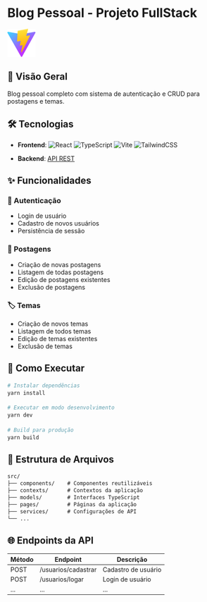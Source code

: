 # Blog Pessoal - Projeto FullStack

![Preview da Aplicação](public/vite.svg)

## 📌 Visão Geral
Blog pessoal completo com sistema de autenticação e CRUD para postagens e temas.

## 🛠 Tecnologias
- **Frontend**: 
  ![React](https://img.shields.io/badge/React-20232A?style=for-the-badge&logo=react&logoColor=61DAFB)
  ![TypeScript](https://img.shields.io/badge/TypeScript-007ACC?style=for-the-badge&logo=typescript&logoColor=white)
  ![Vite](https://img.shields.io/badge/Vite-B73BFE?style=for-the-badge&logo=vite&logoColor=FFD62E)
  ![TailwindCSS](https://img.shields.io/badge/Tailwind_CSS-38B2AC?style=for-the-badge&logo=tailwind-css&logoColor=white)

- **Backend**: 
  [API REST](https://blog-pessoal-generation-pnkr.onrender.com)

## ✨ Funcionalidades
### 🔐 Autenticação
- Login de usuário
- Cadastro de novos usuários
- Persistência de sessão

### 📝 Postagens
- Criação de novas postagens
- Listagem de todas postagens
- Edição de postagens existentes
- Exclusão de postagens

### 🏷 Temas
- Criação de novos temas
- Listagem de todos temas
- Edição de temas existentes
- Exclusão de temas

## 🚀 Como Executar
```bash
# Instalar dependências
yarn install

# Executar em modo desenvolvimento
yarn dev

# Build para produção
yarn build
```

## 📂 Estrutura de Arquivos
```
src/
├── components/    # Componentes reutilizáveis
├── contexts/      # Contextos da aplicação
├── models/        # Interfaces TypeScript
├── pages/         # Páginas da aplicação
├── services/      # Configurações de API
└── ...
```

## 🌐 Endpoints da API
| Método | Endpoint       | Descrição               |
|--------|----------------|-------------------------|
| POST   | /usuarios/cadastrar | Cadastro de usuário |
| POST   | /usuarios/logar | Login de usuário |
| ...    | ...            | ...                   |
